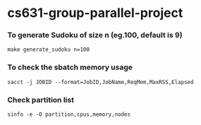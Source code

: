 # cs631-group-parallel-project

### To generate Sudoku of size n (eg.100, default is 9)
```
make generate_sudoku n=100
```

### To check the sbatch memory usage
```
sacct -j JOBID --format=JobID,JobName,ReqMem,MaxRSS,Elapsed
```

### Check partition list
```
sinfo -e -O partition,cpus,memory,nodes
```